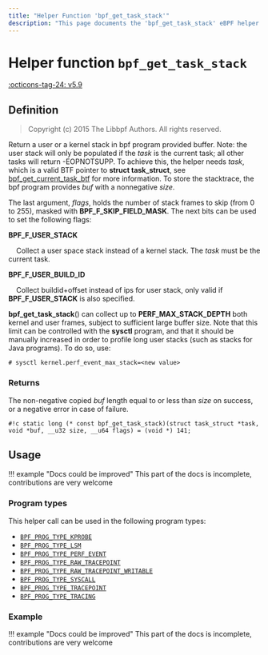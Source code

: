 ```yaml
---
title: "Helper Function 'bpf_get_task_stack'"
description: "This page documents the 'bpf_get_task_stack' eBPF helper function, including its definition, usage, program types that can use it, and examples."
---
```

# Helper function `bpf_get_task_stack`

<!-- [FEATURE_TAG](bpf_get_task_stack) -->
[:octicons-tag-24: v5.9](https://github.com/torvalds/linux/commit/fa28dcb82a38f8e3993b0fae9106b1a80b59e4f0)
<!-- [/FEATURE_TAG] -->

## Definition

> Copyright (c) 2015 The Libbpf Authors. All rights reserved.


<!-- [HELPER_FUNC_DEF] -->
Return a user or a kernel stack in bpf program provided buffer. Note: the user stack will only be populated if the _task_ is the current task; all other tasks will return -EOPNOTSUPP. To achieve this, the helper needs _task_, which is a valid BTF pointer to **struct task_struct**, see [bpf_get_current_task_btf](../helper-function/bpf_get_current_task_btf.md) for more information. To store the stacktrace, the bpf program provides _buf_ with a nonnegative _size_.

The last argument, _flags_, holds the number of stack frames to skip (from 0 to 255), masked with **BPF_F_SKIP_FIELD_MASK**. The next bits can be used to set the following flags:

**BPF_F_USER_STACK**

&nbsp;&nbsp;&nbsp;&nbsp;Collect a user space stack instead of a kernel stack. The _task_ must be the current task.

**BPF_F_USER_BUILD_ID**

&nbsp;&nbsp;&nbsp;&nbsp;Collect buildid+offset instead of ips for user stack, only valid if **BPF_F_USER_STACK** is also specified.

**bpf_get_task_stack**() can collect up to **PERF_MAX_STACK_DEPTH** both kernel and user frames, subject to sufficient large buffer size. Note that this limit can be controlled with the **sysctl** program, and that it should be manually increased in order to profile long user stacks (such as stacks for Java programs). To do so, use:

```
# sysctl kernel.perf_event_max_stack=<new value>
```

### Returns

The non-negative copied _buf_ length equal to or less than _size_ on success, or a negative error in case of failure.

`#!c static long (* const bpf_get_task_stack)(struct task_struct *task, void *buf, __u32 size, __u64 flags) = (void *) 141;`
<!-- [/HELPER_FUNC_DEF] -->

## Usage

!!! example "Docs could be improved"
    This part of the docs is incomplete, contributions are very welcome

### Program types

This helper call can be used in the following program types:

<!-- DO NOT EDIT MANUALLY -->
<!-- [HELPER_FUNC_PROG_REF] -->
 * [`BPF_PROG_TYPE_KPROBE`](../program-type/BPF_PROG_TYPE_KPROBE.md)
 * [`BPF_PROG_TYPE_LSM`](../program-type/BPF_PROG_TYPE_LSM.md)
 * [`BPF_PROG_TYPE_PERF_EVENT`](../program-type/BPF_PROG_TYPE_PERF_EVENT.md)
 * [`BPF_PROG_TYPE_RAW_TRACEPOINT`](../program-type/BPF_PROG_TYPE_RAW_TRACEPOINT.md)
 * [`BPF_PROG_TYPE_RAW_TRACEPOINT_WRITABLE`](../program-type/BPF_PROG_TYPE_RAW_TRACEPOINT_WRITABLE.md)
 * [`BPF_PROG_TYPE_SYSCALL`](../program-type/BPF_PROG_TYPE_SYSCALL.md)
 * [`BPF_PROG_TYPE_TRACEPOINT`](../program-type/BPF_PROG_TYPE_TRACEPOINT.md)
 * [`BPF_PROG_TYPE_TRACING`](../program-type/BPF_PROG_TYPE_TRACING.md)
<!-- [/HELPER_FUNC_PROG_REF] -->

### Example

!!! example "Docs could be improved"
    This part of the docs is incomplete, contributions are very welcome
